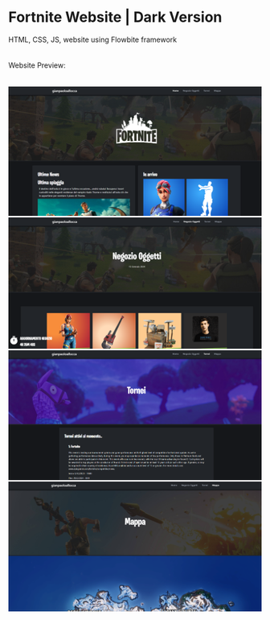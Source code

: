 <h1>Fortnite Website | Dark Version</h1>
HTML, CSS, JS, website using Flowbite framework<br>
<br>
<br>
Website Preview:
<br><br><br>
<img src="assets/img/example1.png"/>
<img src="assets/img/example2.png"/>
<img src="assets/img/example3.png"/>
<img src="assets/img/example4.png"/>
